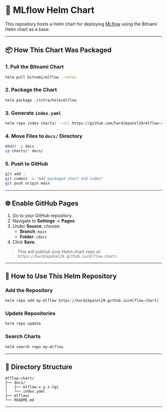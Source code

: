 # 🧪 MLflow Helm Chart

This repository hosts a Helm chart for deploying [MLflow](https://mlflow.org/) using the Bitnami Helm chart as a base.

---

## 📦 How This Chart Was Packaged

### 1. Pull the Bitnami Chart

```bash
helm pull bitnami/mlflow --untar
```

### 2. Package the Chart

```bash
helm package ./infra/helm/mlflow
```

### 3. Generate `index.yaml`

```bash
helm repo index charts/ --url https://github.com/hardikpatel29/mlflow-chart/charts
```

### 4. Move Files to `docs/` Directory

```bash
mkdir -p docs
cp charts/* docs/
```

### 5. Push to GitHub

```bash
git add .
git commit -m "Add packaged chart and index"
git push origin main
```

---

## 🌐 Enable GitHub Pages

1. Go to your GitHub repository.
2. Navigate to **Settings** → **Pages**.
3. Under **Source**, choose:
   - **Branch**: `main`
   - **Folder**: `/docs`
4. Click **Save**.

> This will publish your Helm chart repo at:  
> `https://hardikpatel29.github.io/mlflow-chart/`

---

## 🚀 How to Use This Helm Repository

### Add the Repository

```bash
helm repo add my-mlflow https://hardikpatel29.github.io/mlflow-chart/
```

### Update Repositories

```bash
helm repo update
```

### Search Charts

```bash
helm search repo my-mlflow
```

---

## 📁 Directory Structure

```
mlflow-chart/
├── docs/
│   ├── mlflow-x.y.z.tgz
│   └── index.yaml
├── mlflow/
└── README.md
```

---


